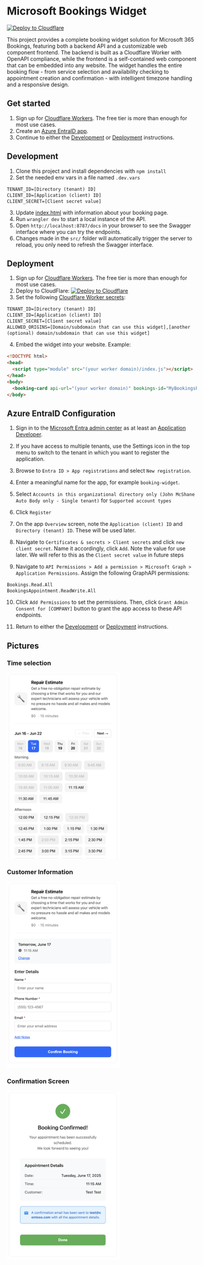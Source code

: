 # Microsoft Bookings Widget

[![Deploy to Cloudflare](https://deploy.workers.cloudflare.com/button)](https://deploy.workers.cloudflare.com/?url=https://github.com/bman46/bookings-workers.git)

This project provides a complete booking widget solution for Microsoft 365 Bookings, featuring both a backend API and a customizable web component frontend. The backend is built as a Cloudflare Worker with OpenAPI compliance, while the frontend is a self-contained web component that can be embedded into any website. The widget handles the entire booking flow - from service selection and availability checking to appointment creation and confirmation - with intelligent timezone handling and a responsive design.

## Get started

1. Sign up for [Cloudflare Workers](https://workers.dev). The free tier is more than enough for most use cases.
2. Create an [Azure EntraID app](#Azure-EntraID-Configuration).
3. Continue to either the [Development](#Development) or [Deployment](#Deployment) instructions.

## Development

1. Clone this project and install dependencies with `npm install`
2. Set the needed env vars in a file named `.dev.vars`
```
TENANT_ID=[Directory (tenant) ID]
CLIENT_ID=[Application (client) ID]
CLIENT_SECRET=[Client secret value]
```
3. Update [index.html](dist/index.html) with information about your booking page.
4. Run `wrangler dev` to start a local instance of the API.
5. Open `http://localhost:8787/docs` in your browser to see the Swagger interface where you can try the endpoints.
6. Changes made in the `src/` folder will automatically trigger the server to reload, you only need to refresh the Swagger interface.

## Deployment

1. Sign up for [Cloudflare Workers](https://workers.dev). The free tier is more than enough for most use cases.
2. Deploy to CloudFlare: [![Deploy to Cloudflare](https://deploy.workers.cloudflare.com/button)](https://deploy.workers.cloudflare.com/?url=https://github.com/bman46/bookings-workers.git)
3. Set the following [Cloudflare Worker secrets](https://developers.cloudflare.com/workers/configuration/secrets/#via-the-dashboard):
```
TENANT_ID=[Directory (tenant) ID]
CLIENT_ID=[Application (client) ID]
CLIENT_SECRET=[Client secret value]
ALLOWED_ORIGINS=[Domain/subdomain that can use this widget],[another (optional) domain/subdomain that can use this widget]
```
4. Embed the widget into your website. Example:
```html
<!DOCTYPE html>
<head>
  <script type="module" src="(your worker domain)/index.js"></script>
</head>
<body>
  <booking-card api-url="(your worker domain)" bookings-id="MyBookingsPage@Contoso.com" service-displayName="My Service" icon="🔧"></booking-card>
</body>
```

## Azure EntraID Configuration

1. Sign in to the [Microsoft Entra admin center](https://entra.microsoft.com/) as at least an [Application Developer](https://learn.microsoft.com/en-us/entra/identity/role-based-access-control/permissions-reference#application-developer).

2. If you have access to multiple tenants, use the Settings icon  in the top menu to switch to the tenant in which you want to register the application.

3. Browse to `Entra ID > App registrations` and select `New registration`.

4. Enter a meaningful name for the app, for example `booking-widget`.

5. Select `Accounts in this organizational directory only (John McShane Auto Body only - Single tenant)` for `Supported account types`

6. Click `Register`

7. On the app `Overview` screen, note the `Application (client) ID` and `Directory (tenant) ID`. These will be used later.

8. Navigate to `Certificates & secrets > Client secrets` and click `new client secret`. Name it accordingly, click `Add`. Note the value for use later. We will refer to this as the `Client secret value` in future steps

9. Navigate to `API Permissions > Add a permission > Microsoft Graph > Application Permissions`. Assign the following GraphAPI permissions:
```
Bookings.Read.All
BookingsAppointment.ReadWrite.All
```

10. Click `Add Permissions` to set the permissions. Then, click `Grant Admin Consent for [COMPANY]` button to grant the app access to these API endpoints.

9. Return to either the [Development](#Development) or [Deployment](#Deployment) instructions.

## Pictures
### Time selection
<img src="docs/images/times.png" alt="Time selection screen" width="300" />

### Customer Information
<img src="docs/images/information.png" alt="Customer information" width="300" />

### Confirmation Screen
<img src="docs/images/confirmation.png" alt="Booking confirmation" width="300" />